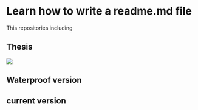 # Learn how to write a readme.md file

This repositories including 
## Thesis
![](https://github.com/Shihao-Feng-98/My-test/raw/main/original_design.jpg)

## Waterproof version

## current version

